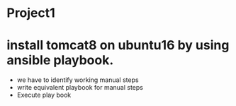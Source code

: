 # Project1

# install tomcat8 on ubuntu16 by using ansible playbook.

* we have to identify working manual steps
* write equivalent playbook for manual steps
* Execute play book


